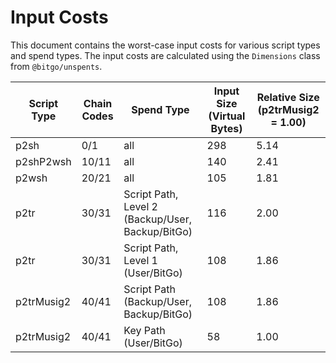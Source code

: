 # Input Costs
This document contains the worst-case input costs for various script types and spend types.
The input costs are calculated using the `Dimensions` class from `@bitgo/unspents`.

| Script Type | Chain Codes | Spend Type | Input Size (Virtual Bytes) | Relative Size (p2trMusig2 = 1.00) |
| --- | --- | --- | --- | --- |
| p2sh | 0/1 | all | 298 | 5.14 |
| p2shP2wsh | 10/11 | all | 140 | 2.41 |
| p2wsh | 20/21 | all | 105 | 1.81 |
| p2tr | 30/31 | Script Path, Level 2 (Backup/User, Backup/BitGo) | 116 | 2.00 |
| p2tr | 30/31 | Script Path, Level 1 (User/BitGo) | 108 | 1.86 |
| p2trMusig2 | 40/41 | Script Path (Backup/User, Backup/BitGo) | 108 | 1.86 |
| p2trMusig2 | 40/41 | Key Path (User/BitGo) | 58 | 1.00 |